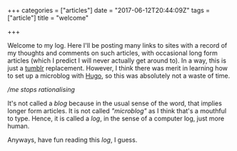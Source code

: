 +++
categories = ["articles"]
date = "2017-06-12T20:44:09Z"
tags = ["article"]
title = "welcome"

+++

Welcome to my log. Here I'll be posting many links to sites with a record of my thoughts and comments on such articles, with occasional long form articles (which I predict I will never actually get around to). In a way, this is just a [tumblr](https://www.tumblr.com) replacement. However, I think there was merit in learning how to set up a microblog with [Hugo](https://gohugo.io/), so this was absolutely not a waste of time.

*/me stops rationalising*

It's not called a *blog* because in the usual sense of the word, that implies longer form articles. It is not called *"microblog"* as I think that's a mouthful to type. Hence, it is called a *log*, in the sense of a computer log, just more human.

Anyways, have fun reading this *log*, I guess.

